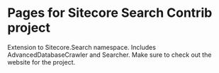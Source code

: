 Pages for Sitecore Search Contrib project
=====================

Extension to Sitecore.Search namespace. Includes AdvancedDatabaseCrawler and Searcher. Make sure to check out the website for the project.
